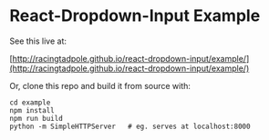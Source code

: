 React-Dropdown-Input Example
============================

See this live at:

[http://racingtadpole.github.io/react-dropdown-input/example/](http://racingtadpole.github.io/react-dropdown-input/example/)

Or, clone this repo and build it from source with:

    cd example
    npm install
    npm run build
    python -m SimpleHTTPServer   # eg. serves at localhost:8000

